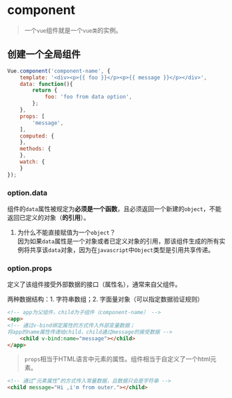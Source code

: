 # component
> 一个`vue`组件就是一个`vue类`的实例。  

## 创建一个全局组件
```javascript
Vue.component('component-name', {
	template: '<div><p>{{ foo }}</p><p>{{ message }}</p></div>',
	data: function(){
		return {
			foo: 'foo from data option',
		};
	},
	props: [
		'message',
	],
	computed: {
	},
	methods: {
	},
	watch: {
	}
});
```

### option.data
组件的`data`属性被规定为**必须是一个函数**，且必须返回一个新建的`object`，不能返回已定义的对象（**的引用**）。

1. 为什么不能直接赋值为一个`object`？  
因为如果`data`属性是一个对象或者已定义对象的引用，那该组件生成的所有实例将共享该`data`对象，因为在`javascript`中`Object`类型是引用共享传递。

### option.props
定义了该组件接受外部数据的接口（属性名），通常来自父组件。

两种数据结构：1. 字符串数组；2. 字面量对象（可以指定数据验证规则）

```html
<!-- app为父组件，child为子组件（component-name） -->
<app>
<!-- 通过v-bind绑定属性的方式传入外部变量数据；
将app的name属性传递给child，child通过message的接受数据 -->
	<child v-bind:name="message"></child>
</app>
```
> `props`相当于HTML语言中元素的属性。组件相当于自定义了一个html元素。

```html
<!-- 通过“元素属性”的方式传入常量数据，且数据只会是字符串 -->
<child message="Hi ,i'm from outer."></child>
```